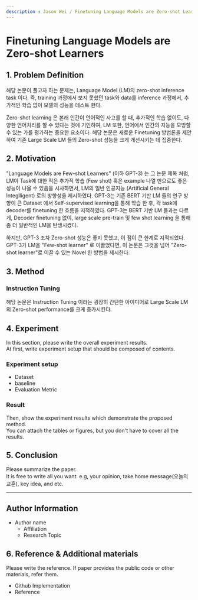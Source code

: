 ```yaml
---
description : Jason Wei / Finetuning Language Models are Zero-shot Learners / ICLR2022(oral)  
---
```


# **Finetuning Language Models are Zero-shot Learners** 

## **1. Problem Definition**  

해당 논문이 풀고자 하는 문제는, Language Model (LM)의 zero-shot inference task 이다. 즉, training 과정에서 보지 못했던 task와 data를 inference 과정에서, 추가적인 학습 없이 모델의 성능을 테스트 한다.

Zero-shot learning 은 본래 인간이 언어적인 사고를 할 때, 추가적인 학습 없이도, 다양한 언어처리를 할 수 있다는 것에 기인하여, LM 또한, 언어에서 인간의 지능을 모방할 수 있는 가를 평가하는 중요한 요소이다. 해당 논문은 새로운 Finetuning 방법론을 제안하여 기존 Large Scale LM 들의 Zero-shot 성능을 크게 개선시키는 데 집중한다. 


## **2. Motivation**  

"Language Models are Few-shot Learners" (이하 GPT-3) 는 그 논문 제목 처럼, LM이 Task에 대한 적은 추가적 학습 (Few shot) 혹은 example 나열 만으로도 좋은 성능이 나올 수 있음을 시사하면서, LM의 일반 인공지능 (Artificial General Integlligent) 로의 방향성을 제시하였다. GPT-3는 기존 BERT 기반 LM 들의 연구 방향이 큰 Dataset 에서 Self-supervised learning을 통해 학습 한 후, 각 task에 decoder를 finetuning 한 흐름을 지적하였다. GPT-3는 BERT 기반 LM 들과는 다르게, Decoder finetuning 없이, large scale pre-train 및 few shot learning 을 통해 좀 더 일반적인 LM을 탄생시켰다. 

하지만, GPT-3 조차 Zero-shot 성능은 좋지 못했고, 이 점이 큰 한계로 지적되었다. GPT-3가 LM을 "Few-shot learner" 로 이끌었다면, 이 논문은 그것을 넘어 "Zero-shot learner"로 이끌 수 있는 Novel 한 방법을 제시한다. 



## **3. Method**  

### Instruction Tuning

해당 논문은 Instruction Tuning 이라는 굉장히 간단한 아이디어로 Large Scale LM의 Zero-shot performance를 크게 증가시킨다. 

## **4. Experiment**  

In this section, please write the overall experiment results.  
At first, write experiment setup that should be composed of contents.  

### **Experiment setup**  
* Dataset  
* baseline  
* Evaluation Metric  

### **Result**  
Then, show the experiment results which demonstrate the proposed method.  
You can attach the tables or figures, but you don't have to cover all the results.  
  



## **5. Conclusion**  

Please summarize the paper.  
It is free to write all you want. e.g, your opinion, take home message(오늘의 교훈), key idea, and etc.

---  
## **Author Information**  

* Author name  
    * Affiliation  
    * Research Topic

## **6. Reference & Additional materials**  

Please write the reference. If paper provides the public code or other materials, refer them.  

* Github Implementation  
* Reference  

